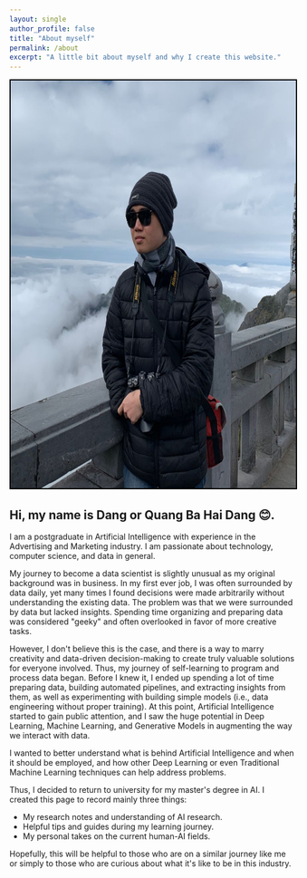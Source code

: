 ```yaml
---
layout: single
author_profile: false
title: "About myself"
permalink: /about
excerpt: "A little bit about myself and why I create this website."
---
```


<img src="assets/images/author.jpg" width=720 height=720 style="border:2px solid black">

## Hi, my name is Dang or Quang Ba Hai Dang 😊.

I am a postgraduate in Artificial Intelligence with experience in the Advertising and Marketing industry. I am passionate about technology, computer science, and data in general.

My journey to become a data scientist is slightly unusual as my original background was in business. In my first ever job, I was often surrounded by data daily, yet many times I found decisions were made arbitrarily without understanding the existing data. The problem was that we were surrounded by data but lacked insights. Spending time organizing and preparing data was considered "geeky" and often overlooked in favor of more creative tasks.

However, I don't believe this is the case, and there is a way to marry creativity and data-driven decision-making to create truly valuable solutions for everyone involved. Thus, my journey of self-learning to program and process data began. Before I knew it, I ended up spending a lot of time preparing data, building automated pipelines, and extracting insights from them, as well as experimenting with building simple models (i.e., data engineering without proper training). At this point, Artificial Intelligence started to gain public attention, and I saw the huge potential in Deep Learning, Machine Learning, and Generative Models in augmenting the way we interact with data.

I wanted to better understand what is behind Artificial Intelligence and when it should be employed, and how other Deep Learning or even Traditional Machine Learning techniques can help address problems.

Thus, I decided to return to university for my master's degree in AI. I created this page to record mainly three things:
- My research notes and understanding of AI research.
- Helpful tips and guides during my learning journey.
- My personal takes on the current human-AI fields.

Hopefully, this will be helpful to those who are on a similar journey like me or simply to those who are curious about what it's like to be in this industry.